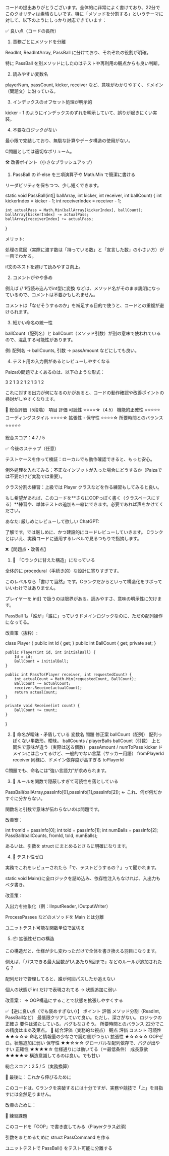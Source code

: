 コードの提出ありがとうございます。全体的に非常によく書けており、22分でこのクオリティは素晴らしいです。特に「メソッドを分割する」というテーマに対して、以下のようにしっかり対応できています：

✅ 良い点（コードの長所）
1. 責務ごとにメソッドを分離

ReadInt, ReadIntArray, PassBall に分けており、それぞれの役割が明確。

特に PassBall を別メソッドにしたのはテストや再利用の観点からも良い判断。

2. 読みやすい変数名

playerNum, passCount, kicker, receiver など、意味がわかりやすく、ドメイン（問題文）に沿っている。

3. インデックスのオフセット処理が明示的

kicker - 1 のようにインデックスのずれを明示していて、誤りが起きにくい実装。

4. 不要なロジックがない

最小限で完結しており、無駄な計算やデータ構造の使用がない。

C問題としては適切なボリューム。

🛠 改善ポイント（小さなブラッシュアップ）
1. PassBall の if-else を三項演算子や Math.Min で簡潔に書ける

リーダビリティを保ちつつ、少し短くできます。

static void PassBall(int[] ballArray, int kicker, int receiver, int ballCount)
{
    int kickerIndex = kicker - 1;
    int receiverIndex = receiver - 1;

    int actualPass = Math.Min(ballArray[kickerIndex], ballCount);
    ballArray[kickerIndex] -= actualPass;
    ballArray[receiverIndex] += actualPass;
}


メリット:

処理の意図（実際に渡す数は「持っている数」と「宣言した数」の小さい方）が一目でわかる。

if文のネストを避けて読みやすさ向上。

2. コメントがやや多め

例えば // 1行読み込んでint型に変換 などは、メソッド名がそのまま説明になっているので、コメントは不要かもしれません。

コメントは「なぜそうするのか」を補足する目的で使うと、コードとの重複が避けられます。

3. 細かい命名の統一性

ballCount（配列名）と ballCount（メソッド引数）が別の意味で使われているので、混乱する可能性があります。

例: 配列名 → ballCounts, 引数 → passAmount などにしても良い。

4. テスト用の入力例があるとレビューしやすくなる

Paizaの問題でよくあるのは、以下のような形式：

3
2 1 3
2
1 2 1
3 1 2


これに対する出力が何になるのかがあると、コードの動作確認や改善ポイントの検討がしやすくなります。

📌 総合評価（5段階）
項目	評価
可読性	⭐⭐⭐⭐☆（4.5）
機能的正確性	⭐⭐⭐⭐⭐
コーディングスタイル	⭐⭐⭐⭐☆
拡張性・保守性	⭐⭐⭐⭐☆
所要時間とのバランス	⭐⭐⭐⭐⭐

総合スコア：4.7 / 5

✅ 今後のステップ（任意）

テストケースを作って検証：ローカルでも動作確認できると、もっと安心。

例外処理を入れてみる：不正なインプットが入った場合にどうするか（Paizaでは不要だけど実務では重要）。

クラス分割の練習：上級では Player クラスなどを作る練習もしてみると良い。

もし希望があれば、このコードを**さらにOOPっぽく書く（クラスベースにする）**練習や、単体テストの追加も一緒にできます。必要であれば声をかけてください。

あなた:
厳しめにレビューして欲しい
ChatGPT:

了解です。では厳しめに、かつ建設的にコードレビューしていきます。
Cランクとはいえ、実務コードに通用するレベルで見るつもりで指摘します。

❌【問題点・改善点】
1. 🔁 「Cランクに甘えた構造」になっている

全体的に procedural（手続き的）な設計に寄りすぎです。

このレベルなら「書けて当然」です。Cランクだからといって構造化をサボっていいわけではありません。

プレイヤーを int[] で扱うのは限界がある。読みやすさ、意味の明示性に欠けます。

PassBall も「誰が」「誰に」っていうドメインロジックなのに、ただの配列操作になってる。

改善策（抜粋）:

class Player {
    public int Id { get; }
    public int BallCount { get; private set; }

    public Player(int id, int initialBall) {
        Id = id;
        BallCount = initialBall;
    }

    public int PassTo(Player receiver, int requestedCount) {
        int actualCount = Math.Min(requestedCount, BallCount);
        BallCount -= actualCount;
        receiver.Receive(actualCount);
        return actualCount;
    }

    private void Receive(int count) {
        BallCount += count;
    }
}

2. 📛 命名が曖昧・矛盾している
変数名	問題	修正案
ballCount（配列）	配列っぽくない単数形。曖昧。	ballCounts / playerBalls
ballCount（引数）	上と同名で意味が違う（実際は送る個数）	passAmount / numToPass
kicker	ドメインには合ってるけど、一般的でない言葉（サッカー用語）	fromPlayerId
receiver	同様に、ドメイン依存度が高すぎる	toPlayerId

C問題でも、命名には“強い言語力”が求められます。

3. 🔁 ルールを関数で隠蔽しすぎて可読性を落としている

PassBall(ballArray,passInfo[0],passInfo[1],passInfo[2]); ← これ、何が何だかすぐに分からない。

関数名と引数で意味が伝わらないのは問題です。

改善案：

int fromId = passInfo[0];
int toId = passInfo[1];
int numBalls = passInfo[2];
PassBall(ballCounts, fromId, toId, numBalls);


あるいは、引数を struct にまとめるとさらに明確になります。

4. 🧪 テスト性ゼロ

実務でこれをレビューされたら「で、テストどうするの？」って聞かれます。

static void Main()に全ロジックを詰め込み、依存性注入もなければ、入出力もベタ書き。

改善策：

入出力を抽象化（例：IInputReader, IOutputWriter）

ProcessPasses などのメソッドを Main とは分離

ユニットテスト可能な関数単位で区切る

5. 📦 拡張性ゼロの構造

この構造だと、仕様が少し変わっただけで全体を書き換える羽目になります。

例えば、「パスできる最大回数が1人あたり5回まで」などのルールが追加されたら？

配列だけで管理してると、誰が何回パスしたか追えない

個人の状態が int だけで表現されてる → 状態追加に弱い

改善案：
→ OOP構造にすることで状態を拡張しやすくする

✅【逆に良い点（でも褒めすぎない）】
ポイント	評価
メソッド分割（ReadInt, PassBallなど）	最低限クリアしていて良い。ただし、深さがない。
ロジックの正確さ	要件は満たしている。バグもなさそう。
所要時間とのバランス	22分でこの精度はまあ及第点。
📌 総合評価（実務的な視点）
観点	評価	コメント
可読性	★★☆☆☆	命名と情報量の少なさで読む側がつらい
拡張性	★☆☆☆☆	OOPゼロ。状態追加に弱い
保守性	★★☆☆☆	グローバルな配列依存で、バグが出やすい
正確性	★★★★☆	仕様通りには動いてる（＝最低条件）
成長意欲	★★★★☆	構造意識してるのは良い。でも甘い

総合スコア：2.5 / 5（実務換算）

🎯 最後に：これから伸びるために

このコードは、Cランクを突破するには十分ですが、実務や競技で「上」を目指すには全然足りません。

改善のために：

🔧 練習課題

このコードを「OOP」で書き直してみる（Playerクラス必須）

引数をまとめるために struct PassCommand を作る

ユニットテストで PassBall() をテスト可能に分離する